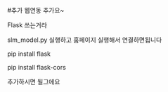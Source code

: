 #추가
웹연동 추가요~

Flask 쓰는거라

slm_model.py 실행하고 홈페이지 실행해서 연결하면됩니다

pip install flask

pip install flask-cors

추가하시면 될그에요
